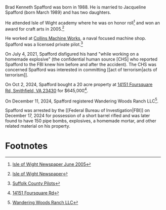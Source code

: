 Brad Kenneth Spafford was born in 1988. He is married to Jacqueline Spafford (born March 1989) and has two daughters.

He attended Isle of Wight academy where he was on honor roll[^5] and won an award for craft arts in 2005.[^4]

He worked at [Collins Machine Works](https://collinsmachine.com/), a naval focused machine shop. Spafford was a licensed private pilot.[^3]

On July 4, 2021, Spafford disfigured his hand "while working on a homemade explosive" (the confidential human source [CHS] who reported Spafford to the FBI knew him before and after the accident). The CHS was concerned Spafford was interested in committing [[act of terrorism|acts of terrorism]].

On Oct 2, 2024, Spafford bought a 20 acre property at [14151 Foursquare Rd, Smithfield, VA 23430](https://www.zillow.com/homedetails/14151-Foursquare-Rd-Smithfield-VA-23430/79136117_zpid/) for $645,000[^2].

On December 11, 2024, Spafford registered Wandering Woods Ranch LLC[^1].

Spafford was arrested by the [[Federal Bureau of Investigation|FBI]] on December 17, 2024 for possession of a short barrel rifled and was later found to have 150 pipe bombs, explosives, a homemade mortar, and other related material on his property.
# Footnotes

[^1]: [Wandering Woods Ranch LLC](https://www.bizapedia.com/va/wandering-woods-ranch-llc.html)
[^2]: [14151 Foursquare Rd](https://www.redfin.com/VA/Smithfield/14151-Foursquare-Rd-23430/home/49170416)
[^3]: [Suffolk County Pilots](https://www.city-data.com/pilots/suffolk-city-virginia.html)
[^4]: [Isle of Wight Newspaper](https://virginiachronicle.com/?a=d&d=TSMT20051005.1.28&e=-------en-20--1--txt-txIN--------)
[^5]: [Isle of Wight Newspaper June 2005](https://virginiachronicle.com/?a=d&d=TSMT20050622.1.24&e=-------en-20--1--txt-txIN--------)